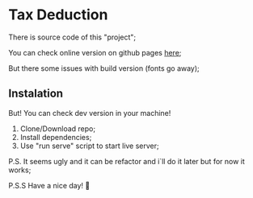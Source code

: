# Tax Deduction
There is source code of this "project";

You can check online version on github pages [here](https://mrlittle-boner.github.io/popit/index.html);

But there some issues with build version (fonts go away);

## Instalation
But! You can check dev version in your machine!

1. Clone/Download repo;
2. Install dependencies;
3. Use "run serve" script to start live server;

P.S. It seems ugly and it can be refactor and i`ll do it later but for now it works;

P.S.S Have a nice day! :wave:
